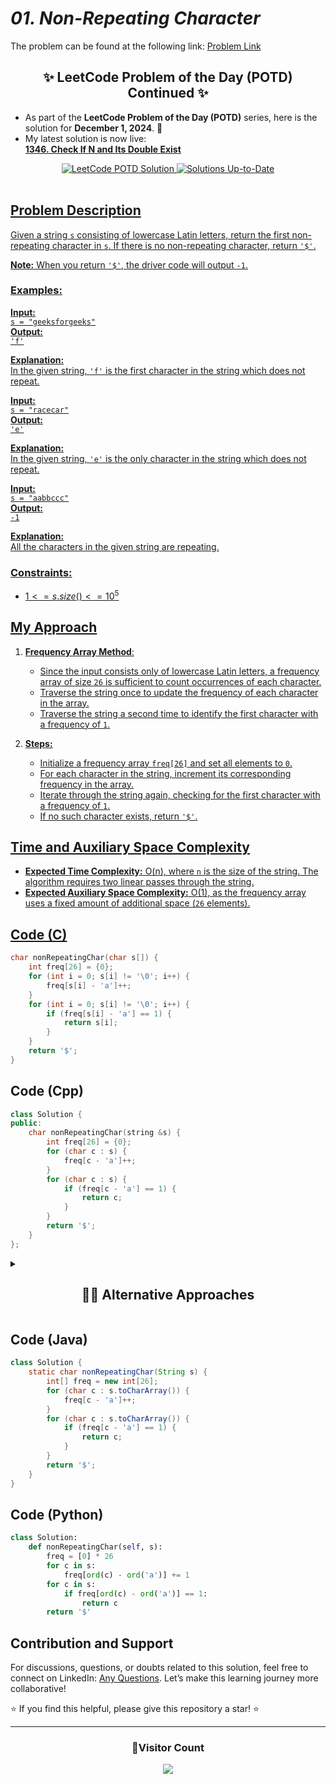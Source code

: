 # _01. Non-Repeating Character_

The problem can be found at the following link: [Problem Link](https://www.geeksforgeeks.org/problems/non-repeating-character-1587115620/1)

<div align="center">
  <h2>✨ LeetCode Problem of the Day (POTD) Continued ✨</h2>
</div>

- As part of the **LeetCode Problem of the Day (POTD)** series, here is the solution for **December 1, 2024**. 🎯
- My latest solution is now live:  
  **[1346. Check If N and Its Double Exist](https://github.com/Hunterdii/Leetcode-POTD/blob/main/December%202024%20Leetcode%20Solution/1346.Check%20If%20N%20and%20Its%20Double%20Exist.md)**

<div align="center">
  <a href="https://github.com/Hunterdii/Leetcode-POTD/blob/main/December%202024%20Leetcode%20Solution/1346.Check%20If%20N%20and%20Its%20Double%20Exist.md">
    <img src="https://img.shields.io/badge/LeetCode%20POTD-Solution%20Live-brightgreen?style=for-the-badge&logo=leetcode" alt="LeetCode POTD Solution" />
  </a>
  <a href="https://github.com/Hunterdii/Leetcode-POTD/blob/main/December%202024%20Leetcode%20Solution/1346.Check%20If%20N%20and%20Its%20Double%20Exist.md">
  <img src="https://img.shields.io/badge/Solutions-Up%20to%20Date-blue?style=for-the-badge" alt="Solutions Up-to-Date" />
</div>

<br/>

## Problem Description

Given a string `s` consisting of lowercase Latin letters, return the first non-repeating character in `s`. If there is no non-repeating character, return `'$'`.

**Note:** When you return `'$'`, the driver code will output `-1`.

### Examples:

**Input:**  
`s = "geeksforgeeks"`  
**Output:**  
`'f'`

**Explanation:**  
In the given string, `'f'` is the first character in the string which does not repeat.

**Input:**  
`s = "racecar"`  
**Output:**  
`'e'`

**Explanation:**  
In the given string, `'e'` is the only character in the string which does not repeat.

**Input:**  
`s = "aabbccc"`  
**Output:**  
`-1`

**Explanation:**  
All the characters in the given string are repeating.

### Constraints:

- $`1 <= s.size() <= 10^5`$

## My Approach

1. **Frequency Array Method**:

   - Since the input consists only of lowercase Latin letters, a frequency array of size `26` is sufficient to count occurrences of each character.
   - Traverse the string once to update the frequency of each character in the array.
   - Traverse the string a second time to identify the first character with a frequency of `1`.

2. **Steps:**
   - Initialize a frequency array `freq[26]` and set all elements to `0`.
   - For each character in the string, increment its corresponding frequency in the array.
   - Iterate through the string again, checking for the first character with a frequency of `1`.
   - If no such character exists, return `'$'`.

## Time and Auxiliary Space Complexity

- **Expected Time Complexity:** O(n), where `n` is the size of the string. The algorithm requires two linear passes through the string.
- **Expected Auxiliary Space Complexity:** O(1), as the frequency array uses a fixed amount of additional space (`26` elements).

## Code (C)

```c
char nonRepeatingChar(char s[]) {
    int freq[26] = {0};
    for (int i = 0; s[i] != '\0'; i++) {
        freq[s[i] - 'a']++;
    }
    for (int i = 0; s[i] != '\0'; i++) {
        if (freq[s[i] - 'a'] == 1) {
            return s[i];
        }
    }
    return '$';
}
```

## Code (Cpp)

```cpp
class Solution {
public:
    char nonRepeatingChar(string &s) {
        int freq[26] = {0};
        for (char c : s) {
            freq[c - 'a']++;
        }
        for (char c : s) {
            if (freq[c - 'a'] == 1) {
                return c;
            }
        }
        return '$';
    }
};
```

<details>
  <summary><h2 align='center'>👨‍💻 Alternative Approaches</h2></summary>
  
```cpp
class Solution {
public:
    char nonRepeatingChar(string &s) {
        unordered_map<char, int> freq;

        for (char c : s) {
            freq[c]++;
        }
        for (char c : s) {
            if (freq[c] == 1) {
                return c;
            }
        }
        return '$';
    }

};

````
</details>

## Code (Java)

```java
class Solution {
    static char nonRepeatingChar(String s) {
        int[] freq = new int[26];
        for (char c : s.toCharArray()) {
            freq[c - 'a']++;
        }
        for (char c : s.toCharArray()) {
            if (freq[c - 'a'] == 1) {
                return c;
            }
        }
        return '$';
    }
}
````

## Code (Python)

```python
class Solution:
    def nonRepeatingChar(self, s):
        freq = [0] * 26
        for c in s:
            freq[ord(c) - ord('a')] += 1
        for c in s:
            if freq[ord(c) - ord('a')] == 1:
                return c
        return '$'
```

## Contribution and Support

For discussions, questions, or doubts related to this solution, feel free to connect on LinkedIn: [Any Questions](https://www.linkedin.com/in/patel-hetkumar-sandipbhai-8b110525a/). Let’s make this learning journey more collaborative!

⭐ If you find this helpful, please give this repository a star! ⭐

---

<div align="center">
  <h3><b>📍Visitor Count</b></h3>
</div>

<p align="center">
  <img src="https://profile-counter.glitch.me/Hunterdii/count.svg" />
</p>
